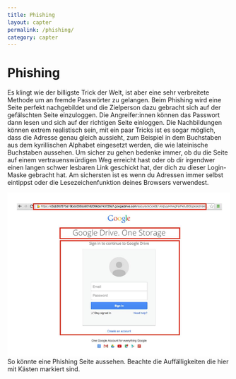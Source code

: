 ```yaml
---
title: Phishing
layout: capter
permalink: /phishing/
category: capter
---
```

# Phishing
Es klingt wie der billigste Trick der Welt, ist aber eine sehr verbreitete Methode um an fremde Passwörter zu gelangen. Beim Phishing wird eine Seite perfekt nachgebildet und die Zielperson dazu gebracht sich auf der gefälschten Seite einzuloggen. Die Angreifer:innen können das Passwort dann lesen und sich auf der richtigen Seite einloggen. Die Nachbildungen können extrem realistisch sein, mit ein paar Tricks ist es sogar möglich, dass die Adresse genau gleich aussieht, zum Beispiel in dem Buchstaben aus dem kyrillischen Alphabet eingesetzt werden, die wie lateinische Buchstaben aussehen. Um sicher zu gehen bedenke immer, ob du die Seite auf einem vertrauenswürdigen Weg erreicht hast oder ob dir irgendwer einen langen schwer lesbaren Link geschickt hat, der dich zu dieser Login-Maske gebracht hat. Am sichersten ist es wenn du Adressen immer selbst eintippst oder die Lesezeichenfunktion deines Browsers verwendest.

![](../assets/posts/phishing.jpg)
So könnte eine Phishing Seite aussehen. Beachte die Auffälligkeiten die hier mit Kästen markiert sind.
